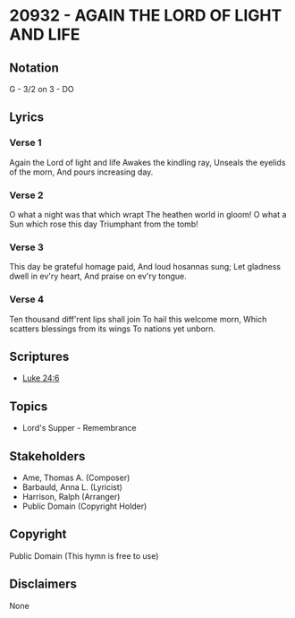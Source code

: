 # 20932 - AGAIN THE LORD OF LIGHT AND LIFE

## Notation

G - 3/2 on 3 - DO

## Lyrics

### Verse 1

Again the Lord of light and life Awakes the kindling ray, Unseals the eyelids of the morn, And pours increasing day.

### Verse 2

O what a night was that which wrapt The heathen world in gloom! O what a Sun which rose this day Triumphant from the tomb!

### Verse 3

This day be grateful homage paid, And loud hosannas sung; Let gladness dwell in ev'ry heart, And praise on ev'ry tongue.

### Verse 4

Ten thousand diff'rent lips shall join To hail this welcome morn, Which scatters blessings from its wings To nations yet unborn.


## Scriptures

- [Luke 24:6](https://www.biblegateway.com/passage/?search=Luke%2024%3A6)

## Topics

- Lord's Supper - Remembrance

## Stakeholders

- Ame, Thomas A. (Composer)
- Barbauld, Anna L. (Lyricist)
- Harrison, Ralph (Arranger)
- Public Domain (Copyright Holder)

## Copyright

Public Domain
(This hymn is free to use)

## Disclaimers

None

